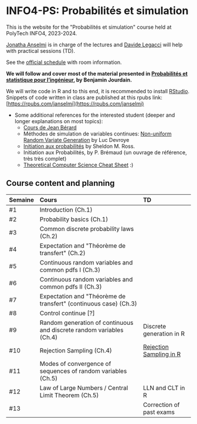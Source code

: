 # INFO4-PS: Probabilit&eacute;s et simulation

This is the website for the "Probabilit&eacute;s et simulation" course held at PolyTech INFO4, 2023-2024.

[Jonatha Anselmi](mailto:jonatha.anselmi@inria.fr) is in charge of the lectures and [Davide Legacci](mailto:davide.legacci@univ-grenoble-alpes.fr) will help with practical sessions (TD).

See the [official schedule](https://ade-uga-ro-vs.grenet.fr/direct/index.jsp) with room information.

**We will follow and cover most of the material
presented in [Probabilités et statistique pour
l’ingénieur](https://cermics.enpc.fr/~jourdain/probastat/poly.pdf), by
Benjamin Jourdain.**


We will write code in R and to this end, it is recommended to install [RStudio](https://posit.co/download/rstudio-desktop/). Snippets of code written in class are published at this rpubs link: [https://rpubs.com/janselmi](https://rpubs.com/janselmi)



- Some additional references for the interested student (deeper and longer explanations on most topics):
   + [Cours de Jean Bérard](http://math.univ-lyon1.fr/~jberard/cours-www.pdf)
   + Méthodes de simulation de variables continues: [Non-uniform Random Variate Generation](http://www.eirene.de/Devroye.pdf) by
     Luc Devroye
   + [Initiation aux probabilités](https://books.google.fr/books?id=6TjJW8tpQLwC&redir_esc=y&hl=fr)
     by Sheldon M. Ross.
   + Initiation aux Probabilités, by P. Brémaud (un ouvrage de référence, très très complet)
   + [Theoretical Computer Science Cheat Sheet](https://www.tug.org/texshowcase/cheat.pdf) :)


## Course content and planning

| Semaine    | Cours                                                | TD                                                                |
|:-----------|:--------------------------------------------------------------------------|:-----------------------------------------------------------------------------------------|
| #1 | Introduction  (Ch.1)                          |   |
| #2 | Probability basics  (Ch.1)                             |     |
| #3 | Common discrete probability laws (Ch.2)                 |                      |
| #4 | Expectation and "Théorème de transfert" (Ch.2)                                       | |
| #5 | Continuous random variables and common pdfs I (Ch.3)  |                                 |
| #6 | Continuous random variables and common pdfs II (Ch.3)|               |
| #7 | Expectation and "Théorème de transfert" (continuous case) (Ch.3)|               |
| #8 | Control continue [?]                               |       |
| #9 | Random generation of continuous and discrete random variables (Ch.4) |  Discrete generation in R     |
| #10 | Rejection Sampling  (Ch.4) |  [Rejection Sampling in R](https://github.com/jonatha-anselmi/INFO4-PS/blob/master/Rmd/TD10_RM.Rmd)     |
| #11 | Modes of convergence of sequences of random variables  (Ch.5)                             |      |
| #12 | Law of Large Numbers / Central Limit Theorem  (Ch.5)                              |   LLN and CLT in R     |
| #13 |                                |   Correction of past exams     |

